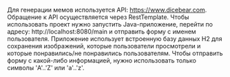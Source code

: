 Для генерации мемов используется API: https://www.dicebear.com.
Обращение к API осуществляется через RestTemplate.
Чтобы использовать проект нужно запустить Java-приложение, перейти по адресу: http://localhost:8080/main и отправить форму с именем пользователя. Приложение использует встроенную базу данных H2 для сохранения изображений, которые пользователи просмотрели и которые понравились/не понравились пользователям.
Чтобы отправить форму с какой-либо информацией, нужно использовать только символы 'A'..'Z' или 'a'..'z'.
